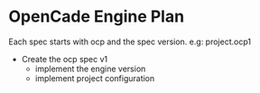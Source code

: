 # OpenCade Engine Plan

Each spec starts with ocp and the spec version. e.g: project.ocp1

- Create the ocp spec v1
    - implement the engine version
    - implement project configuration
